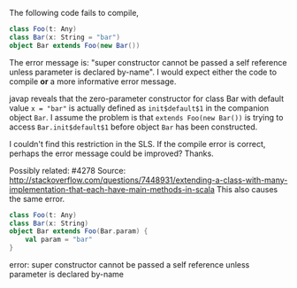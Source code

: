 The following code fails to compile,

```scala
class Foo(t: Any)
class Bar(x: String = "bar")
object Bar extends Foo(new Bar())
```

The error message is: "super constructor cannot be passed a self reference unless parameter is declared by-name". I would expect either the code to compile **or** a more informative error message.

javap reveals that the zero-parameter constructor for class Bar with default value `x = "bar"` is actually defined as `init$default$1` in the companion object `Bar`. I assume the problem is that `extends Foo(new Bar())` is trying to access `Bar.init$default$1` before object `Bar` has been constructed.

I couldn't find this restriction in the SLS. If the compile error is correct, perhaps the error message could be improved? Thanks.

Possibly related: #4278
Source: http://stackoverflow.com/questions/7448931/extending-a-class-with-many-implementation-that-each-have-main-methods-in-scala
This also causes the same error.

```scala
class Foo(t: Any)
class Bar(x: String)
object Bar extends Foo(Bar.param) {
    val param = "bar"
}
```

error: super constructor cannot be passed a self reference unless parameter is declared by-name
